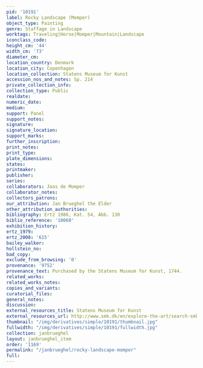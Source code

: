 ```yaml
---
pid: '10191'
label: Rocky Landscape (Momper)
object_type: Painting
genre: Staffage in Landscape
worktags: Traveling|Horse|Momper|Mountain|Landscape
iconclass_code:
height_cm: '44'
width_cm: '73'
diameter_cm:
location_country: Denmark
location_city: Copenhagen
location_collection: Statens Museum for Kunst
accession_nos_and_notes: Sp. 214
private_collection_info:
collection_type: Public
realdate:
numeric_date:
medium:
support: Panel
support_notes:
signature:
signature_location:
support_marks:
further_inscription:
print_notes:
print_type:
plate_dimensions:
states:
printmaker:
publisher:
series:
collaborators: Joos de Momper
collaborator_notes:
collectors_patrons:
our_attribution: Jan Brueghel the Elder
other_attribution_authorities:
bibliography: Ertz 1986, Kat. 54, Abb. 130
biblio_reference: '10060'
exhibition_history:
ertz_1979:
ertz_2008: '615'
bailey_walker:
hollstein_no:
bad_copy:
exclude_from_browsing: '0'
provenance: '9752'
provenance_text: Purchased by the Statens Museum for Kunst, 1744.
related_works:
related_works_notes:
copies_and_variants:
curatorial_files:
general_notes:
discussion:
external_resources_title: Statens Museum for Kunst
external_resources_url: http://www.smk.dk/en/explore-the-art/search-smk/
thumbnail: "/img/derivatives/simple/10191/thumbnail.jpg"
fullwidth: "/img/derivatives/simple/10191/fullwidth.jpg"
collection: janbrueghel
layout: janbrueghel_item
order: '1169'
permalink: "/janbrueghel/rocky-landscape-momper"
full:
---
```

